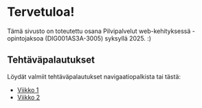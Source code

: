 # Tervetuloa!

Tämä sivusto on toteutettu osana Pilvipalvelut web-kehityksessä -opintojaksoa (DIG001AS3A-3005) syksyllä 2025. :)

## Tehtäväpalautukset
Löydät valmiit tehtäväpalautukset navigaatiopalkista tai tästä:
- [Viikko 1](vko1.html)
- [Viikko 2](vko2.html)
